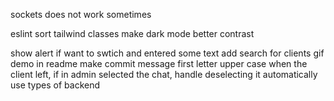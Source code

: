 sockets does not work sometimes

eslint
sort tailwind classes
make dark mode better contrast

show alert if want to swtich and entered some text
add search for clients
gif demo in readme
make commit message first letter upper case
when the client left, if in admin selected the chat, handle deselecting it automatically
use types of backend
